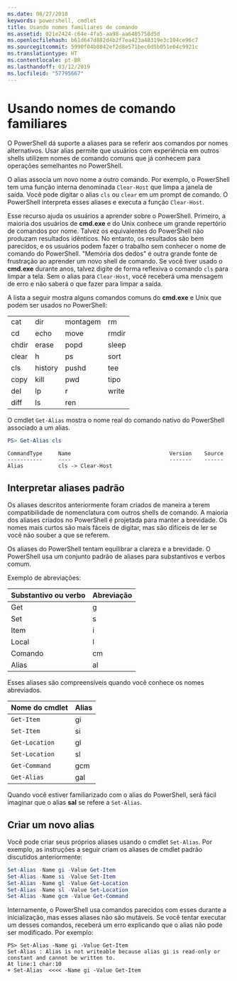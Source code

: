 ```yaml
---
ms.date: 08/27/2018
keywords: powershell, cmdlet
title: Usando nomes familiares de comando
ms.assetid: 021e2424-c64e-4fa5-aa98-aa6405758d5d
ms.openlocfilehash: b61d647d882d4b2f7ea423a48319e3c104ce96c7
ms.sourcegitcommit: 5990f04b8042ef2d8e571bec6d5b051e64c9921c
ms.translationtype: HT
ms.contentlocale: pt-BR
ms.lasthandoff: 03/12/2019
ms.locfileid: "57795667"
---
```

# <a name="using-familiar-command-names"></a>Usando nomes de comando familiares

O PowerShell dá suporte a aliases para se referir aos comandos por nomes alternativos. Usar alias permite que usuários com experiência em outros shells utilizem nomes de comando comuns que já conhecem para operações semelhantes no PowerShell.

O alias associa um novo nome a outro comando. Por exemplo, o PowerShell tem uma função interna denominada `Clear-Host` que limpa a janela de saída. Você pode digitar o alias `cls` ou `clear` em um prompt de comando. O PowerShell interpreta esses aliases e executa a função `Clear-Host`.

Esse recurso ajuda os usuários a aprender sobre o PowerShell. Primeiro, a maioria dos usuários de **cmd.exe** e do Unix conhece um grande repertório de comandos por nome. Talvez os equivalentes do PowerShell não produzam resultados idênticos. No entanto, os resultados são bem parecidos, e os usuários podem fazer o trabalho sem conhecer o nome de comando do PowerShell. "Memória dos dedos" é outra grande fonte de frustração ao aprender um novo shell de comando. Se você tiver usado o **cmd.exe** durante anos, talvez digite de forma reflexiva o comando `cls` para limpar a tela. Sem o alias para `Clear-Host`, você receberá uma mensagem de erro e não saberá o que fazer para limpar a saída.

A lista a seguir mostra alguns comandos comuns do **cmd.exe** e Unix que podem ser usados no PowerShell:

|||||
|-|-|-|-|
|cat|dir|montagem|rm|
|cd|echo|move|rmdir|
|chdir|erase|popd|sleep|
|clear|h|ps|sort|
|cls|history|pushd|tee|
|copy|kill|pwd|tipo|
|del|lp|r|write|
|diff|ls|ren||

O cmdlet `Get-Alias` mostra o nome real do comando nativo do PowerShell associado a um alias.

```powershell
PS> Get-Alias cls
```

```Output
CommandType     Name                               Version    Source
-----------     ----                               -------    ------
Alias           cls -> Clear-Host
```

## <a name="interpreting-standard-aliases"></a>Interpretar aliases padrão

Os aliases descritos anteriormente foram criados de maneira a terem compatibilidade de nomenclatura com outros shells de comando.
A maioria dos aliases criados no PowerShell é projetada para manter a brevidade. Os nomes mais curtos são mais fáceis de digitar, mas são difíceis de ler se você não souber a que se referem.

Os aliases do PowerShell tentam equilibrar a clareza e a brevidade. O PowerShell usa um conjunto padrão de aliases para substantivos e verbos comum.

Exemplo de abreviações:

| Substantivo ou verbo | Abreviação |
|--------------|--------------|
| Get          | g            |
| Set          | s            |
| Item         | i            |
| Local     | l            |
| Comando      | cm           |
| Alias        | al           |

Esses aliases são compreensíveis quando você conhece os nomes abreviados.

| Nome do cmdlet    | Alias |
|----------------|-------|
| `Get-Item`     | gi    |
| `Set-Item`     | si    |
| `Get-Location` | gl    |
| `Set-Location` | sl    |
| `Get-Command`  | gcm   |
| `Get-Alias`    | gal   |

Quando você estiver familiarizado com o alias do PowerShell, será fácil imaginar que o alias **sal** se refere a `Set-Alias`.

## <a name="creating-new-aliases"></a>Criar um novo alias

Você pode criar seus próprios aliases usando o cmdlet `Set-Alias`. Por exemplo, as instruções a seguir criam os aliases de cmdlet padrão discutidos anteriormente:

```powershell
Set-Alias -Name gi -Value Get-Item
Set-Alias -Name si -Value Set-Item
Set-Alias -Name gl -Value Get-Location
Set-Alias -Name sl -Value Set-Location
Set-Alias -Name gcm -Value Get-Command
```

Internamente, o PowerShell usa comandos parecidos com esses durante a inicialização, mas esses aliases não são mutáveis.
Se você tentar executar um desses comandos, receberá um erro explicando que o alias não pode ser modificado. Por exemplo:

```
PS> Set-Alias -Name gi -Value Get-Item
Set-Alias : Alias is not writeable because alias gi is read-only or constant and cannot be written to.
At line:1 char:10
+ Set-Alias  <<<< -Name gi -Value Get-Item
```
